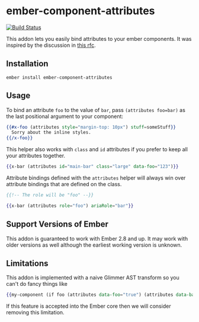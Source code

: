 # ember-component-attributes
[![Build Status](https://travis-ci.org/mmun/ember-component-attributes.svg?branch=master)](https://travis-ci.org/mmun/ember-component-attributes)

This addon lets you easily bind attributes to your ember components.
It was inspired by the discussion in [this rfc](https://github.com/emberjs/rfcs/pull/242).

## Installation

```
ember install ember-component-attributes
```

## Usage

To bind an attribute `foo` to the value of `bar`, pass `(attributes foo=bar)` as the last positional argument to your component:

```hbs
{{#x-foo (attributes style="margin-top: 10px") stuff=someStuff}}
  Sorry about the inline styles.
{{/x-foo}}
```

This helper also works with `class` and `id` attributes if you prefer to keep all your attributes together.

```hbs
{{x-bar (attributes id="main-bar" class="large" data-foo="123")}}
```

Attribute bindings defined with the `attributes` helper will always win over attribute bindings that are defined on the class.

```hbs
{{!-- The role will be "foo" --}}

{{x-bar (attributes role="foo") ariaRole="bar"}}
```

## Support Versions of Ember

This addon is guaranteed to work with Ember 2.8 and up.
It may work with older versions as well although the earliest working version is unknown.

## Limitations

This addon is implemented with a naive Glimmer AST transform so you can't do fancy things like

```hbs
{{my-component (if foo (attributes data-foo="true") (attributes data-bar="true"))}}
```

If this feature is accepted into the Ember core then we will consider removing this limitation.
